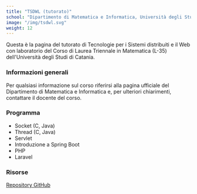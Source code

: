 ```yaml
---
title: "TSDWL (tutorato)"
school: "Dipartimento di Matematica e Informatica, Università degli Studi di Catania"
image: "/img/tsdwl.svg"
weight: 12
---
```

Questa è la pagina del tutorato di Tecnologie per i Sistemi distribuiti e il Web con laboratorio del Corso di Laurea Triennale in Matematica (L-35) dell'Università degli Studi di Catania.

### Informazioni generali
Per qualsiasi informazione sul corso riferirsi alla pagina ufficiale del Dipartimento di Matematica e Informatica e, per ulteriori chiarimenti, contattare il docente del corso.

### Programma
- Socket (C, Java)
- Thread (C, Java)
- Servlet
- Introduzione a Spring Boot
- PHP
- Laravel
### Risorse
[Repository GitHub](https://github.com/Herbrant/Tutorato-TSDWL)

